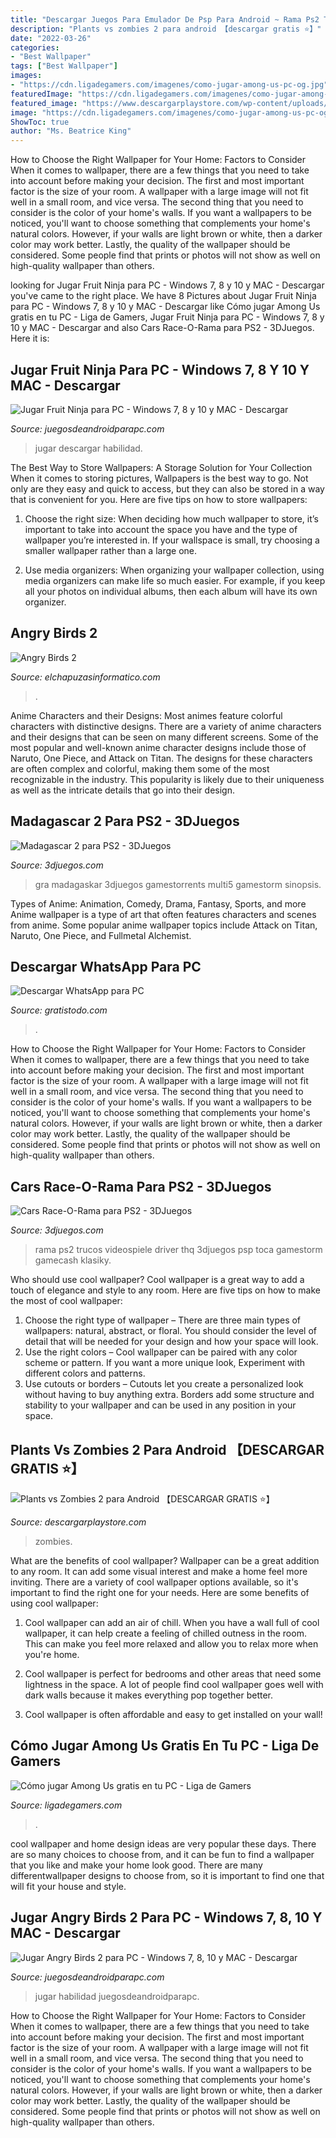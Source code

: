 ```yaml
---
title: "Descargar Juegos Para Emulador De Psp Para Android ~ Rama Ps2 Trucos Videospiele Driver Thq 3djuegos Psp Toca Gamestorm Gamecash Klasiky"
description: "Plants vs zombies 2 para android 【descargar gratis ⭐】"
date: "2022-03-26"
categories:
- "Best Wallpaper"
tags: ["Best Wallpaper"]
images:
- "https://cdn.ligadegamers.com/imagenes/como-jugar-among-us-pc-og.jpg"
featuredImage: "https://cdn.ligadegamers.com/imagenes/como-jugar-among-us-pc-og.jpg"
featured_image: "https://www.descargarplaystore.com/wp-content/uploads/2017/09/plants-vs-zombies.jpg"
image: "https://cdn.ligadegamers.com/imagenes/como-jugar-among-us-pc-og.jpg"
ShowToc: true
author: "Ms. Beatrice King"
---
```



How to Choose the Right Wallpaper for Your Home: Factors to Consider
When it comes to wallpaper, there are a few things that you need to take into account before making your decision. The first and most important factor is the size of your room. A wallpaper with a large image will not fit well in a small room, and vice versa. 
The second thing that you need to consider is the color of your home's walls. If you want a wallpapers to be noticed, you'll want to choose something that complements your home's natural colors. However, if your walls are light brown or white, then a darker color may work better. 
Lastly, the quality of the wallpaper should be considered. Some people find that prints or photos will not show as well on high-quality wallpaper than others.

	

		
looking for Jugar Fruit Ninja para PC - Windows 7, 8 y 10 y MAC - Descargar you've came to the right place. We have 8 Pictures about Jugar Fruit Ninja para PC - Windows 7, 8 y 10 y MAC - Descargar like Cómo jugar Among Us gratis en tu PC - Liga de Gamers, Jugar Fruit Ninja para PC - Windows 7, 8 y 10 y MAC - Descargar and also Cars Race-O-Rama para PS2 - 3DJuegos. Here it is:
		
    
## Jugar Fruit Ninja Para PC - Windows 7, 8 Y 10 Y MAC - Descargar

<img loading=lazy src="https://juegosdeandroidparapc.com/wp-content/uploads/2017/03/fruit-ninja-en-la-pc.jpg" onerror="this.onerror=null;this.src='https://tse1.mm.bing.net/th?id=OIP.DuOY1S3zZJVyIWKx4OB6VwHaEc&amp;pid=15.1';" alt="Jugar Fruit Ninja para PC - Windows 7, 8 y 10 y MAC - Descargar">

_Source: juegosdeandroidparapc.com_

>jugar descargar habilidad. 

	

The Best Way to Store Wallpapers: A Storage Solution for Your Collection
When it comes to storing pictures, Wallpapers is the best way to go. Not only are they easy and quick to access, but they can also be stored in a way that is convenient for you. Here are five tips on how to store wallpapers:
1) Choose the right size: When deciding how much wallpaper to store, it’s important to take into account the space you have and the type of wallpaper you’re interested in. If your wallspace is small, try choosing a smaller wallpaper rather than a large one.

2) Use media organizers: When organizing your wallpaper collection, using media organizers can make life so much easier. For example, if you keep all your photos on individual albums, then each album will have its own organizer.

    
## Angry Birds 2

<img loading=lazy src="https://elchapuzasinformatico.com/wp-content/uploads/2015/07/Angry-Birds-21-720x540.jpg" onerror="this.onerror=null;this.src='https://tse3.mm.bing.net/th?id=OIP.86cXqOWDPOmoDxQvj6e40QHaFj&amp;pid=15.1';" alt="Angry Birds 2">

_Source: elchapuzasinformatico.com_

>. 

	

Anime Characters and their Designs: Most animes feature colorful characters with distinctive designs.
There are a variety of anime characters and their designs that can be seen on many different screens. Some of the most popular and well-known anime character designs include those of Naruto, One Piece, and Attack on Titan. The designs for these characters are often complex and colorful, making them some of the most recognizable in the industry. This popularity is likely due to their uniqueness as well as the intricate details that go into their design.

    
## Madagascar 2 Para PS2 - 3DJuegos

<img loading=lazy src="https://i11c.3djuegos.com/juegos/3229/madagascar_2/fotos/ficha/madagascar_2-1690302.jpg" onerror="this.onerror=null;this.src='https://tse3.mm.bing.net/th?id=OIP.ASlptQ7yLSzJO8-8swFjSgHaKh&amp;pid=15.1';" alt="Madagascar 2 para PS2 - 3DJuegos">

_Source: 3djuegos.com_

>gra madagaskar 3djuegos gamestorrents multi5 gamestorm sinopsis. 

	

Types of Anime: Animation, Comedy, Drama, Fantasy, Sports, and more
Anime wallpaper is a type of art that often features characters and scenes from anime. Some popular anime wallpaper topics include Attack on Titan, Naruto, One Piece, and Fullmetal Alchemist.

    
## Descargar WhatsApp Para PC

<img loading=lazy src="https://www.gratistodo.com/wp-content/uploads/2016/07/whatsapp-para-pc.jpg" onerror="this.onerror=null;this.src='https://tse4.mm.bing.net/th?id=OIP.XckjLc1_55lgHhjTUYxOgwHaEK&amp;pid=15.1';" alt="Descargar WhatsApp para PC">

_Source: gratistodo.com_

>. 

	

How to Choose the Right Wallpaper for Your Home: Factors to Consider
When it comes to wallpaper, there are a few things that you need to take into account before making your decision. The first and most important factor is the size of your room. A wallpaper with a large image will not fit well in a small room, and vice versa. 
The second thing that you need to consider is the color of your home's walls. If you want a wallpapers to be noticed, you'll want to choose something that complements your home's natural colors. However, if your walls are light brown or white, then a darker color may work better. 
Lastly, the quality of the wallpaper should be considered. Some people find that prints or photos will not show as well on high-quality wallpaper than others.

    
## Cars Race-O-Rama Para PS2 - 3DJuegos

<img loading=lazy src="https://i11c.3djuegos.com/juegos/4370/cars_raceorama/fotos/ficha/cars_raceorama-1694014.jpg" onerror="this.onerror=null;this.src='https://tse1.mm.bing.net/th?id=OIP.A-sfTo0qc9Jni7zZnhmRLgHaKe&amp;pid=15.1';" alt="Cars Race-O-Rama para PS2 - 3DJuegos">

_Source: 3djuegos.com_

>rama ps2 trucos videospiele driver thq 3djuegos psp toca gamestorm gamecash klasiky. 

	

Who should use cool wallpaper?
Cool wallpaper is a great way to add a touch of elegance and style to any room. Here are five tips on how to make the most of cool wallpaper: 
1) Choose the right type of wallpaper – There are three main types of wallpapers: natural, abstract, or floral. You should consider the level of detail that will be needed for your design and how your space will look. 
2) Use the right colors – Cool wallpaper can be paired with any color scheme or pattern. If you want a more unique look, Experiment with different colors and patterns. 
3) Use cutouts or borders – Cutouts let you create a personalized look without having to buy anything extra. Borders add some structure and stability to your wallpaper and can be used in any position in your space.

    
## Plants Vs Zombies 2 Para Android 【DESCARGAR GRATIS ⭐】

<img loading=lazy src="https://www.descargarplaystore.com/wp-content/uploads/2017/09/plants-vs-zombies.jpg" onerror="this.onerror=null;this.src='https://tse4.mm.bing.net/th?id=OIP.xsWQkno9z7xDIQEF1PNGBAHaEb&amp;pid=15.1';" alt="Plants vs Zombies 2 para Android 【DESCARGAR GRATIS ⭐】">

_Source: descargarplaystore.com_

>zombies. 

	

What are the benefits of cool wallpaper?
Wallpaper can be a great addition to any room. It can add some visual interest and make a home feel more inviting. There are a variety of cool wallpaper options available, so it's important to find the right one for your needs. Here are some benefits of using cool wallpaper: 
1. Cool wallpaper can add an air of chill. When you have a wall full of cool wallpaper, it can help create a feeling of chilled outness in the room. This can make you feel more relaxed and allow you to relax more when you're home. 

2. Cool wallpaper is perfect for bedrooms and other areas that need some lightness in the space. A lot of people find cool wallpaper goes well with dark walls because it makes everything pop together better. 

3. Cool wallpaper is often affordable and easy to get installed on your wall!

    
## Cómo Jugar Among Us Gratis En Tu PC - Liga De Gamers

<img loading=lazy src="https://cdn.ligadegamers.com/imagenes/como-jugar-among-us-pc-og.jpg" onerror="this.onerror=null;this.src='https://tse2.mm.bing.net/th?id=OIP.RzL0QXKU71BdnJR3TtMlbgHaD4&amp;pid=15.1';" alt="Cómo jugar Among Us gratis en tu PC - Liga de Gamers">

_Source: ligadegamers.com_

>. 

	

cool wallpaper and home design ideas are very popular these days. There are so many choices to choose from, and it can be fun to find a wallpaper that you like and make your home look good. There are many differentwallpaper designs to choose from, so it is important to find one that will fit your house and style.

    
## Jugar Angry Birds 2 Para PC - Windows 7, 8, 10 Y MAC - Descargar

<img loading=lazy src="https://juegosdeandroidparapc.com/wp-content/uploads/2017/03/tutorial-angry-birds-2.jpg" onerror="this.onerror=null;this.src='https://tse4.mm.bing.net/th?id=OIP.PYpVLZlR3bPxbiUU0auhBAHaEL&amp;pid=15.1';" alt="Jugar Angry Birds 2 para PC - Windows 7, 8, 10 y MAC - Descargar">

_Source: juegosdeandroidparapc.com_

>jugar habilidad juegosdeandroidparapc. 

	

How to Choose the Right Wallpaper for Your Home: Factors to Consider
When it comes to wallpaper, there are a few things that you need to take into account before making your decision. The first and most important factor is the size of your room. A wallpaper with a large image will not fit well in a small room, and vice versa. 
The second thing that you need to consider is the color of your home's walls. If you want a wallpapers to be noticed, you'll want to choose something that complements your home's natural colors. However, if your walls are light brown or white, then a darker color may work better. 
Lastly, the quality of the wallpaper should be considered. Some people find that prints or photos will not show as well on high-quality wallpaper than others.

